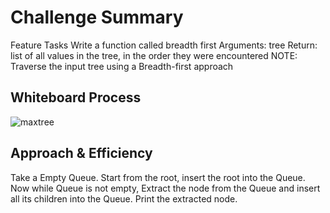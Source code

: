 # Challenge Summary

Feature Tasks
Write a function called breadth first
Arguments: tree
Return: list of all values in the tree, in the order they were encountered
NOTE: Traverse the input tree using a Breadth-first approach

## Whiteboard Process
![maxtree](maxtree.png "Reverse")



##  Approach & Efficiency
Take a Empty Queue.
Start from the root, insert the root into the Queue.
Now while Queue is not empty,
Extract the node from the Queue and insert all its children into the Queue.
Print the extracted node.
